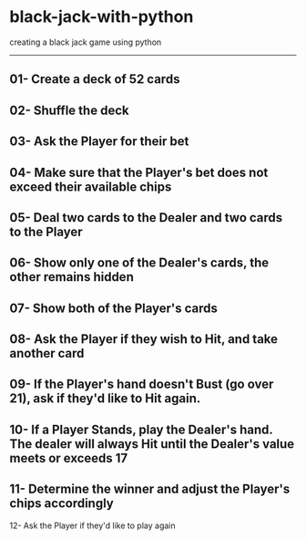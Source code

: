 # black-jack-with-python
creating a black jack game using python

----------------------------------------------
01- Create a deck of 52 cards
---
02- Shuffle the deck
---
03- Ask the Player for their bet
---
04- Make sure that the Player's bet does not exceed their available chips
---
05- Deal two cards to the Dealer and two cards to the Player
---
06- Show only one of the Dealer's cards, the other remains hidden
---
07- Show both of the Player's cards
---
08- Ask the Player if they wish to Hit, and take another card
---
09- If the Player's hand doesn't Bust (go over 21), ask if they'd like to Hit again.
---
10- If a Player Stands, play the Dealer's hand. The dealer will always Hit until the Dealer's value meets or exceeds 17
---
11- Determine the winner and adjust the Player's chips accordingly
---
12- Ask the Player if they'd like to play again

